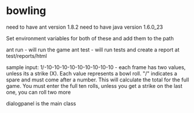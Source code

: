 bowling
=======
need to have ant version 1.8.2
need to have java version 1.6.0_23

Set environment variables for both of these and add them to the path

ant run - will run the game
ant test - will run tests and create a report at test/reports/html

sample input:
1/-10-10-10-10-10-10-10-10-10 - each frame has two values, unless its a strike (X). Each value represents a bowl roll.
"/" indicates a spare and must come
after a number. This will calculate the total for the full game. You must enter the full ten rolls, 
unless you get a strike on the last one, you can roll
two more

dialogpanel is the main class

